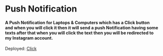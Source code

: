 # Push Notification 

#### A Push Notification for Laptops & Computers which has a Click button and when you will click it then it will send a push Notification having some texts after that when you will click the text then you will be redirected to my Instagram account.

Deployed: [Click](https://gleeful-lolly-c8354c.netlify.app/)
